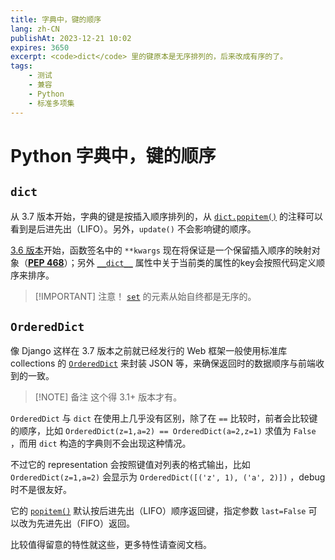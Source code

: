 ```yaml
---
title: 字典中，键的顺序
lang: zh-CN
publishAt: 2023-12-21 10:02
expires: 3650
excerpt: <code>dict</code> 里的键原本是无序排列的，后来改成有序的了。
tags:
    - 测试
    - 兼容
    - Python
    - 标准多项集
---
```


<style scoped>
.VPDoc p:not(.custom-block-title) {
    text-indent: 2em;
}
</style>

# Python 字典中，键的顺序

<RevisionInfo />

## `dict`

从 3.7 版本开始，字典的键是按插入顺序排列的，从 [`dict.popitem()`](https://docs.python.org/zh-cn/3/library/stdtypes.html#dict.popitem) 的注释可以看到是后进先出（LIFO）。另外，`update()` 不会影响键的顺序。

[3.6 版本](https://docs.python.org/zh-cn/3/whatsnew/3.6.html#pep-520-preserving-class-attribute-definition-order)开始，函数签名中的 `**kwargs` 现在将保证是一个保留插入顺序的映射对象（[**PEP 468**](https://peps.python.org/pep-0468/)）；另外 [`__dict__`](https://docs.python.org/zh-cn/3/library/stdtypes.html#object.__dict__) 属性中关于当前类的属性的key会按照代码定义顺序来排序。

> [!IMPORTANT] 注意！
> [`set`](https://docs.python.org/zh-cn/3/library/stdtypes.html#set-types-set-frozenset) 的元素从始自终都是无序的。

## `OrderedDict`

像 Django 这样在 3.7 版本之前就已经发行的 Web 框架一般使用标准库 collections 的 [`OrderedDict`](https://docs.python.org/zh-cn/3/library/collections.html#ordereddict-objects) 来封装 JSON 等，来确保返回时的数据顺序与前端收到的一致。

> [!NOTE] 备注
> 这个得 3.1+ 版本才有。

`OrderedDict` 与 `dict` 在使用上几乎没有区别，除了在 `==` 比较时，前者会比较键的顺序，比如 `OrderedDict(z=1,a=2) == OrderedDict(a=2,z=1)` 求值为 `False` ，而用 `dict` 构造的字典则不会出现这种情况。

不过它的 representation 会按照键值对列表的格式输出，比如 `OrderedDict(z=1,a=2)` 会显示为 `OrderedDict([('z', 1), ('a', 2)])` ，debug时不是很友好。

它的 [`popitem()`](https://docs.python.org/zh-cn/3/library/collections.html#collections.OrderedDict.popitem) 默认按后进先出（LIFO）顺序返回键，指定参数 `last=False` 可以改为先进先出（FIFO）返回。

比较值得留意的特性就这些，更多特性请查阅文档。

